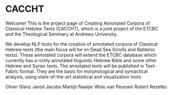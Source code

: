 # CACCHT
Welcome! This is the project page of Creating Annotated Corpora of Classical Hebrew Texts (CACCHT), which is a joint project of the ETCBC and the Theological Seminary at Andrews University.

We develop NLP tools for the creation of annotated corpora of Classical Hebrew texts (the main focus will be on Dead Sea Scrolls and Rabbinic texts). These annotated corpora will extend the ETCBC database which currently has a richly annotated linguistic Hebrew Bible and some other Hebrew and Syriac texts. The annotated texts will be published in Text-Fabric format. They are the basis for morphological and syntactical analysis, using state-of-the-art statistical and visualization tools.

Oliver Glanz
Jarod Jacobs
Martijn Naaijer
Wido van Peursen
Robert Rezetko
